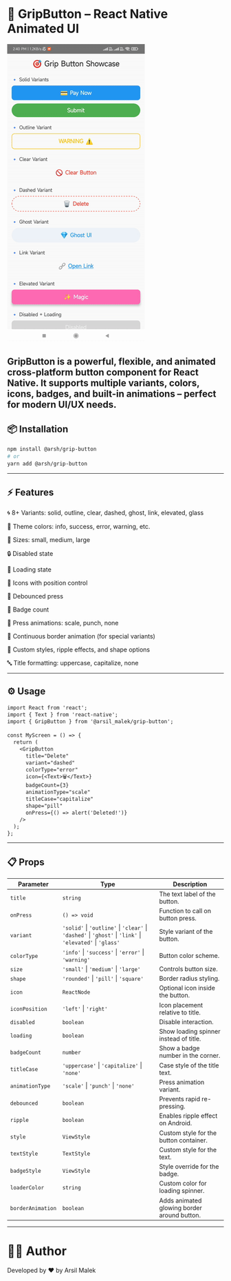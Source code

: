# 🚀 GripButton – React Native Animated UI

![GripButton Demo](https://github.com/CodArsh/hello-name/blob/main/assets/DemoFile.gif)

GripButton is a powerful, flexible, and animated cross-platform button component for React Native. It supports multiple variants, colors, icons, badges, and built-in animations – perfect for modern UI/UX needs.
---


## 📦 Installation

```bash
npm install @arsh/grip-button
# or
yarn add @arsh/grip-button
```
---


## ⚡ Features

🌀 8+ Variants: solid, outline, clear, dashed, ghost, link, elevated, glass

🎨 Theme colors: info, success, error, warning, etc.

🧱 Sizes: small, medium, large

🔒 Disabled state

🔁 Loading state

🔘 Icons with position control

🎯 Debounced press

🎉 Badge count

💫 Press animations: scale, punch, none

🔵 Continuous border animation (for special variants)

🧩 Custom styles, ripple effects, and shape options

🔤 Title formatting: uppercase, capitalize, none

---


## ⚙️ Usage
```
import React from 'react';
import { Text } from 'react-native';
import { GripButton } from '@arsil_malek/grip-button';

const MyScreen = () => {
  return (
    <GripButton
      title="Delete"
      variant="dashed"
      colorType="error"
      icon={<Text>🗑️</Text>}
      badgeCount={3}
      animationType="scale"
      titleCase="capitalize"
      shape="pill"
      onPress={() => alert('Deleted!')}
    />
  );
};
```
---

## 📋 Props
| Parameter         | Type                                                                                                      | Description                                 |
| ----------------- | --------------------------------------------------------------------------------------------------------- | ------------------------------------------- |
| `title`           | `string`                                                                                                  | The text label of the button.               |
| `onPress`         | `() => void`                                                                                              | Function to call on button press.           |
| `variant`         | `'solid'` \| `'outline'` \| `'clear'` \| `'dashed'` \| `'ghost'` \| `'link'` \| `'elevated'` \| `'glass'` | Style variant of the button.                |
| `colorType`       | `'info'` \| `'success'` \| `'error'` \| `'warning'`                                                       | Button color scheme.                        |
| `size`            | `'small'` \| `'medium'` \| `'large'`                                                                      | Controls button size.                       |
| `shape`           | `'rounded'` \| `'pill'` \| `'square'`                                                                     | Border radius styling.                      |
| `icon`            | `ReactNode`                                                                                               | Optional icon inside the button.            |
| `iconPosition`    | `'left'` \| `'right'`                                                                                     | Icon placement relative to title.           |
| `disabled`        | `boolean`                                                                                                 | Disable interaction.                        |
| `loading`         | `boolean`                                                                                                 | Show loading spinner instead of title.      |
| `badgeCount`      | `number`                                                                                                  | Show a badge number in the corner.          |
| `titleCase`       | `'uppercase'` \| `'capitalize'` \| `'none'`                                                               | Case style of the title text.               |
| `animationType`   | `'scale'` \| `'punch'` \| `'none'`                                                                        | Press animation variant.                    |
| `debounced`       | `boolean`                                                                                                 | Prevents rapid re-pressing.                 |
| `ripple`          | `boolean`                                                                                                 | Enables ripple effect on Android.           |
| `style`           | `ViewStyle`                                                                                               | Custom style for the button container.      |
| `textStyle`       | `TextStyle`                                                                                               | Custom style for the text.                  |
| `badgeStyle`      | `ViewStyle`                                                                                               | Style override for the badge.               |
| `loaderColor`     | `string`                                                                                                  | Custom color for loading spinner.           |
| `borderAnimation` | `boolean`                                                                                                 | Adds animated glowing border around button. |
---

# 🙋‍♂️ Author
Developed by ❤️ by Arsil Malek

